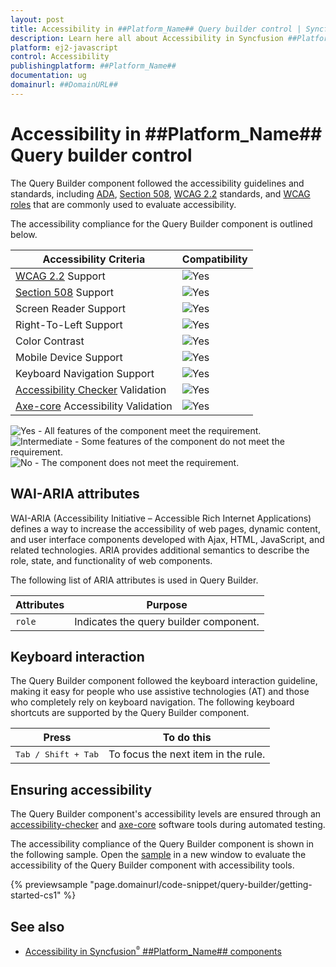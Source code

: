 ```yaml
---
layout: post
title: Accessibility in ##Platform_Name## Query builder control | Syncfusion
description: Learn here all about Accessibility in Syncfusion ##Platform_Name## Query builder control of Syncfusion Essential JS 2 and more.
platform: ej2-javascript
control: Accessibility
publishingplatform: ##Platform_Name##
documentation: ug
domainurl: ##DomainURL##
---
```


# Accessibility in ##Platform_Name## Query builder control

The Query Builder component followed the accessibility guidelines and standards, including [ADA](https://www.ada.gov/), [Section 508](https://www.section508.gov/), [WCAG 2.2](https://www.w3.org/TR/WCAG22/) standards, and [WCAG roles](https://www.w3.org/TR/wai-aria/#roles) that are commonly used to evaluate accessibility.

The accessibility compliance for the Query Builder component is outlined below.

| Accessibility Criteria | Compatibility |
| -- | -- |
| [WCAG 2.2](https://www.w3.org/TR/WCAG22/) Support | <img src="https://cdn.syncfusion.com/content/images/documentation/full.png" alt="Yes"> |
| [Section 508](https://www.section508.gov/) Support | <img src="https://cdn.syncfusion.com/content/images/documentation/full.png" alt="Yes"> |
| Screen Reader Support | <img src="https://cdn.syncfusion.com/content/images/documentation/full.png" alt="Yes"> |
| Right-To-Left Support | <img src="https://cdn.syncfusion.com/content/images/documentation/full.png" alt="Yes"> |
| Color Contrast | <img src="https://cdn.syncfusion.com/content/images/documentation/full.png" alt="Yes"> |
| Mobile Device Support | <img src="https://cdn.syncfusion.com/content/images/documentation/full.png" alt="Yes"> |
| Keyboard Navigation Support | <img src="https://cdn.syncfusion.com/content/images/documentation/full.png" alt="Yes"> |
| [Accessibility Checker](https://www.npmjs.com/package/accessibility-checker) Validation | <img src="https://cdn.syncfusion.com/content/images/documentation/full.png" alt="Yes"> |
| [Axe-core](https://www.npmjs.com/package/axe-core) Accessibility Validation | <img src="https://cdn.syncfusion.com/content/images/documentation/full.png" alt="Yes"> |

<style>
    .post .post-content img {
        display: inline-block;
        margin: 0.5em 0;
    }
</style>
<div><img src="https://cdn.syncfusion.com/content/images/documentation/full.png" alt="Yes"> - All features of the component meet the requirement.</div>

<div><img src="https://cdn.syncfusion.com/content/images/documentation/partial.png" alt="Intermediate"> - Some features of the component do not meet the requirement.</div>

<div><img src="https://cdn.syncfusion.com/content/images/documentation/not-supported.png" alt="No"> - The component does not meet the requirement.</div>

## WAI-ARIA attributes

WAI-ARIA (Accessibility Initiative – Accessible Rich Internet Applications) defines a way to increase the accessibility of web pages, dynamic content, and user interface components developed with Ajax, HTML, JavaScript, and related technologies. ARIA provides additional semantics to describe the role, state, and functionality of web components.

The following list of ARIA attributes is used in Query Builder.

| Attributes | Purpose |
| --- | --- |
| `role` | Indicates the query builder component. |

## Keyboard interaction

The Query Builder component followed the keyboard interaction guideline, making it easy for people who use assistive technologies (AT) and those who completely rely on keyboard navigation. The following keyboard shortcuts are supported by the Query Builder component.

| **Press** | **To do this** |
| --- | --- |
| <kbd>Tab / Shift + Tab</kbd> | To focus the next item in the rule. |

## Ensuring accessibility

The Query Builder component's accessibility levels are ensured through an [accessibility-checker](https://www.npmjs.com/package/accessibility-checker) and [axe-core](https://www.npmjs.com/package/axe-core) software tools during automated testing.

The accessibility compliance of the Query Builder component is shown in the following sample. Open the [sample](https://ej2.syncfusion.com/accessibility/query-builder.html) in a new window to evaluate the accessibility of the Query Builder component with accessibility tools.

{% previewsample "page.domainurl/code-snippet/query-builder/getting-started-cs1" %}

## See also

* [Accessibility in Syncfusion<sup style="font-size:70%">&reg;</sup> ##Platform_Name## components](../common/accessibility)